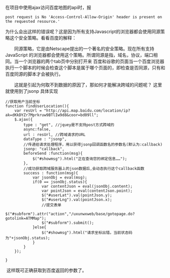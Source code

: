 ﻿在项目中使用ajax访问百度地图的api时，报
```
post request is No 'Access-Control-Allow-Origin' header is present on the requested resource.' 
```
为什么会出这样的错误呢？这是因为所有支持Javascript的浏览器都会使用同源策略这个安全策略。看看百度的解释：

　　同源策略，它是由Netscape提出的一个著名的安全策略。现在所有支持JavaScript 的浏览器都会使用这个策略。所谓同源是指，域名，协议，端口相同。当一个浏览器的两个tab页中分别打开来 百度和谷歌的页面当一个百度浏览器执行一个脚本的时候会检查这个脚本是属于哪个页面的，即检查是否同源，只有和百度同源的脚本才会被执行。

　　这就是引起为何取不到数据的原因了，那如何才能解决跨域的问题呢？
这里就使用到了jsonp
具体实现
```
//获取用户当前坐标
function findUserLocation(){
	var resUrl = "http://api.map.baidu.com/location/ip?ak=dKkDYZr7Mprkruw9BTlIw9d8&coor=bd09ll";
	$.ajax({
        type : "get", //jquey是不支持post方式跨域的
        async:false,
        url : resUrl, //跨域请求的URL
        dataType : "jsonp",
        //传递给请求处理程序，用以获得jsonp回调函数名的参数名(默认为:callback)
        jsonp: "callback",
		beforeSend :function(msg){
			$("#showmsg").html("正在查询您的绑定信息……");
		},
        //成功获取跨域服务器上的json数据后,会动态执行这个callback函数
        success : function(msg){ 
            var jsonObj = eval(msg);
			if(0 == jsonObj.status){
				var contentJson = eval(jsonObj.content);
				var pointJson = eval(contentJson.point);
				$("#userLat").val(pointJson.y);
				$("#userLng").val(pointJson.x);
				//提交表单
				$("#subform").attr("action","/uxunwxweb/base/gotopage.do?gotolink=ATMMap");
				$("#subform").submit();
			}else{
				$("#showmsg").html("请求坐标出错，当前状态码为"+jsonObj.status);
			}
        }
    });
	
}
```
 这样既可正确获取到百度返回的参数了。